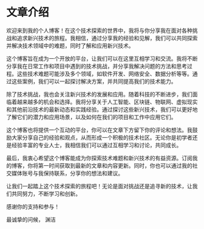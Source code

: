# 文章介绍
欢迎来到我的个人博客！在这个技术探索的世界中，我将与你分享我在面对各种挑战和追求新兴技术的旅程。我相信，通过分享我的经验和见解，我们可以共同探索并解决技术领域中的难题，同时了解和应用新兴技术。

这个博客旨在成为一个开放的平台，让我们可以在这里互相学习和交流。我将不断分享我在日常工作和项目中遇到的技术挑战，并分享我解决问题的方法和思考过程。这些技术难题可能涉及多个领域，如软件开发、网络安全、数据分析等等。通过这些案例，我们可以一起探讨解决方案，并共同提高我们的技术能力。

除了技术挑战，我也会关注新兴技术的发展和应用。随着科技的不断进步，我们面临着越来越多的机会和选择。我将分享关于人工智能、区块链、物联网、虚拟现实和其他前沿技术的最新动态和实践经验。通过探讨这些新兴技术，我们可以更好地了解它们的潜力和应用场景，以及如何在我们的项目和工作中应用它们。

这个博客也将提供一个互动的平台，你可以在文章下方留下你的评论和想法。我鼓励大家分享自己的经验和观点，从而形成一个积极的技术社区。无论你是初学者还是经验丰富的专业人士，我相信我们可以通过互相学习和讨论，共同成长。

最后，我衷心希望这个博客能成为你探索技术难题和新兴技术的有益资源。订阅我的博客，你将第一时间获取到最新的文章和内容更新。同时，你也可以通过我的社交媒体账号与我保持联系，分享你的想法和建议。

让我们一起踏上这个技术探索的旅程吧！无论是面对挑战还是追寻新的技术，让我们共同努力，不断学习和创新。

感谢你的支持和参与！

最诚挚的问候，
渊洁